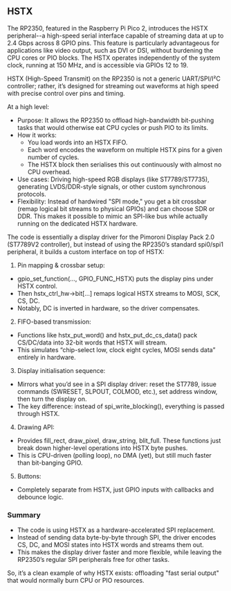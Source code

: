 
## HSTX

The RP2350, featured in the Raspberry Pi Pico 2, introduces the HSTX peripheral--a
high-speed serial interface capable of streaming data at up to 2.4 Gbps across 8 GPIO
pins. This feature is particularly advantageous for applications like video output,
such as DVI or DSI, without burdening the CPU cores or PIO blocks. The HSTX operates
independently of the system clock, running at 150 MHz, and is accessible via GPIOs 12 to 19.

HSTX (High-Speed Transmit) on the RP2350 is not a generic UART/SPI/I²C controller;
rather, it’s designed for streaming out waveforms at high speed with precise control
over pins and timing.

At a high level:
- Purpose: It allows the RP2350 to offload high-bandwidth bit-pushing tasks that would
  otherwise eat CPU cycles or push PIO to its limits.
- How it works:
  - You load words into an HSTX FIFO.
  - Each word encodes the waveform on multiple HSTX pins for a given number of cycles.
  - The HSTX block then serialises this out continuously with almost no CPU overhead.
- Use cases: Driving high-speed RGB displays (like ST7789/ST7735), generating LVDS/DDR-style
  signals, or other custom synchronous protocols.
- Flexibility: Instead of hardwired "SPI mode," you get a bit crossbar (remap logical
  bit streams to physical GPIOs) and can choose SDR or DDR. This makes it possible to
  mimic an SPI-like bus while actually running on the dedicated HSTX hardware.


The code is essentially a display driver for the Pimoroni Display Pack 2.0 (ST7789V2
controller), but instead of using the RP2350’s standard spi0/spi1 peripheral, it builds
a custom interface on top of HSTX:

1. Pin mapping & crossbar setup:
- gpio_set_function(..., GPIO_FUNC_HSTX) puts the display pins under HSTX control.
- Then hstx_ctrl_hw->bit[...] remaps logical HSTX streams to MOSI, SCK, CS, DC.
- Notably, DC is inverted in hardware, so the driver compensates.

2. FIFO-based transmission:
- Functions like hstx_put_word() and hstx_put_dc_cs_data() pack CS/DC/data into
  32-bit words that HSTX will stream.
- This simulates “chip-select low, clock eight cycles, MOSI sends data” entirely in hardware.

3. Display initialisation sequence:
- Mirrors what you’d see in a SPI display driver: reset the ST7789, issue commands
  (SWRESET, SLPOUT, COLMOD, etc.), set address window, then turn the display on.
- The key difference: instead of spi_write_blocking(), everything is passed through HSTX.

4. Drawing API:
- Provides fill_rect, draw_pixel, draw_string, blit_full. These functions just break
  down higher-level operations into HSTX byte pushes.
- This is CPU-driven (polling loop), no DMA (yet), but still much faster than bit-banging GPIO.

5. Buttons:
- Completely separate from HSTX, just GPIO inputs with callbacks and debounce logic.



### Summary
- The code is using HSTX as a hardware-accelerated SPI replacement.
- Instead of sending data byte-by-byte through SPI, the driver encodes
  CS, DC, and MOSI states into HSTX words and streams them out.
- This makes the display driver faster and more flexible, while leaving
  the RP2350’s regular SPI peripherals free for other tasks.

So, it’s a clean example of why HSTX exists: offloading "fast serial output"
that would normally burn CPU or PIO resources.

